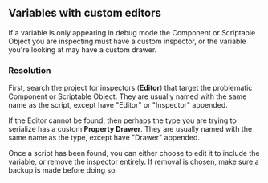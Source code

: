 ## Variables with custom editors


If a variable is only appearing in debug mode the Component or Scriptable Object you are inspecting must have a custom inspector, or the variable you're looking at may have a custom drawer.

### Resolution
First, search the project for inspectors (**Editor**) that target the problematic Component or Scriptable Object.
They are usually named with the same name as the script, except have "Editor" or "Inspector" appended.  

If the Editor cannot be found, then perhaps the type you are trying to serialize has a custom **Property Drawer**. They are usually named with the same name as the type, except have "Drawer" appended.  

Once a script has been found, you can either choose to edit it to include the variable, or remove the inspector entirely.
If removal is chosen, make sure a backup is made before doing so.  